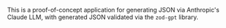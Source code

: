 This is a proof-of-concept application for generating JSON via Anthropic's Claude LLM, with generated JSON validated via the `zod-gpt` library.
